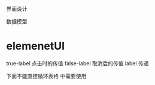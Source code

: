 
界面设计


数据模型



# elemenetUI

<el-checkbox/>
true-label  点击时的传值
false-label 取消后的传值
label 传递

<el-collapse-item> 下面不能直接循环表格
<el-table-column>  中需要使用 <template> 作额外逻辑操作
<el-table/> data 属性绑定是一个数组，即使只有一个对象，也应该 push 进该数组中

先过滤条件，再关联表


判断除开当前时间的所有记录
 1. sql 不在当前时间
 2. 或者在程序中判断(程序判断比sql语句快)

json_decode() 参数二传递为 true ，解析成一个数组

new \stdClass 创建一个普通 php 对象

/organization/course/getCommentList

分支机构课程从
1. 线下单门课程机构
2. 线下系列课程每一场的机构信息
3. 网络课程

要点，
1. 课程是属于一个机构的
2. 总部机构和分支机构有不同的课程
3. 课程只属于总部
4. 分支机构课程则是由上课信息得到

<el-pagination/> 点击页数获取时，有时会有bug

当没有数据时，下拉菜单会可能会报错


% 运算，结果符号为左边数的符号 

php getdate([time()]) 返回时间戳相关联的时间数组信息

allowField(true) 过滤不是数表中的字段
data([]) 方法批量赋值

strstr() 查找字符串，成功返回，失败返回false
strrpos() 成功大于-1
strcmp(str1, str2) 比较字符串大小，相等返回0
tp5 Route 中可用变量替换
多个需要可选判断的字体用数组循环

get 和 post 可传输内容大小不一样，一个有限制，一个没有限制，一个在 header,一个在 body

find()->value() 一起使用会出现问题



allowField(true) 过滤不是数表中的字段
data([]) 方法批量赋值

strstr() 查找字符串，成功返回，失败返回false
strrpos() 成功大于-1
tp5 Route 中可用变量替换
多个需要可选判断的字体用数组循环


1. 保存工资时的字段验证，和可选字段，X(前后端一起验证)
2. 新建员工不填写字段跳转教育，工资页面时没有数据 X
3. 讲师新增教育和工作经历拉取不到 X
4. 前端城市验证，绑定一个值 X
5. 学员个人档案获取缺少发票抬头
6. 前端员工城市验证 X
7. 营销政策验证，循环元素不行 x
8. form数据二层以上验证问题，添加角色 X
9. 线下课程验证 X
10. 金额验证问题 X
11. 促销管理拼团价格不能高于课程原价 X
like ID 可提高效率

12. 拼团列表，H5学员课程列表,page=&limit= [A non-numeric value encountered
]

分支机构课程评价获取列表X

讲师管理

$store.getters 获取状态管理中的数据

申请发票可多次

写一个二维码

课程审核，首次不设置佣金问题

opcache.enable 服务器缓存

不用 pagante() 分页时，$page $limit 报错

时间戳减1就是前一秒

strtotime("time() + 1 month") 当前时间戳向后加一个月


```php
<<<sql
// 必须顶格
sql; // 后面不能有空格
```


// mode = 1 
//  classify = 1
//    场次讲师
//  classify = 2
//    多节课程 -> 课程讲师
// mode = 2
//  classify = 1
//    课程讲师
//  classify = 2
//    不存在讲师

后台返回 code 状态码

H5讲师签到管理,原 lesson 改变开始结束时间,结果会获取不到

课程创建时场次时间选择，只能在当前时间范围内(组件)

课程创建时报名项，全选问题(组件)

签到管理
1.讲师对应
2.课程对应
3.时间对应

查询条件在跟在 on 后面

佣金政策等级过期显示后面加一个已过期